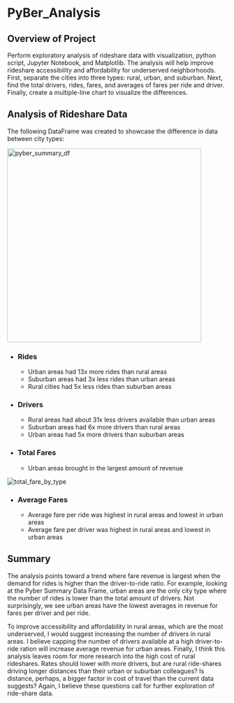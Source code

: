 # PyBer_Analysis

## Overview of Project

Perform exploratory analysis of rideshare data with visualization, python script, Jupyter Notebook, and Matplotlib. The analysis will help improve rideshare accessibility and affordability for underserved neighborhoods. First, separate the cities into three types: rural, urban, and suburban. Next, find the total drivers, rides, fares, and averages of fares per ride and driver. Finally, create a multiple-line chart to visualize the differences. 

## Analysis of Rideshare Data
 
The following DataFrame was created to showcase the difference in data between city types: 

<img width="444" alt="pyber_summary_df" src="https://user-images.githubusercontent.com/95272294/150885839-d48670f0-85f7-4e54-a64e-a1fea5deb73b.png">

- ### Rides
    * Urban areas had 13x more rides than rural areas
    * Suburban areas had 3x less rides than urban areas
    * Rural cities had 5x less rides than suburban areas
- ### Drivers
    * Rural areas had about 31x less drivers available than urban areas
    * Suburban areas had 6x more drivers than rural areas
    * Urban areas had 5x more drivers than suburban areas
- ### Total Fares
    * Urban areas brought in the largest amount of revenue 

![total_fare_by_type](https://user-images.githubusercontent.com/95272294/150885880-f51ff04c-8fff-4b2e-bf5c-e2ba8f1cb430.png)

- ### Average Fares
  * Average fare per ride was highest in rural areas and lowest in urban areas
  * Average fare per driver was highest in rural areas and lowest in urban areas

## Summary

The analysis points toward a trend where fare revenue is largest when the demand for rides is higher than the driver-to-ride ratio. For example, looking at the Pyber Summary Data Frame, urban areas are the only city type where the number of rides is lower than the total amount of drivers. Not surprisingly, we see urban areas have the lowest averages in revenue for fares per driver and per ride. 

To improve accessibility and affordability in rural areas, which are the most underserved, I would suggest increasing the number of drivers in rural areas. I believe capping the number of drivers available at a high driver-to-ride ration will increase average revenue for urban areas. Finally, I think this analysis leaves room for more research into the high cost of rural rideshares. Rates should lower with more drivers, but are rural ride-shares driving longer distances than their urban or suburban colleagues? Is distance, perhaps, a bigger factor in cost of travel than the current data suggests? Again, I believe these questions call for further exploration of ride-share data. 


